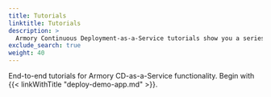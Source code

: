 ```yaml
---
title: Tutorials
linktitle: Tutorials
description: >
  Armory Continuous Deployment-as-a-Service tutorials show you a series of steps, or tasks, to achieve a goal.
exclude_search: true
weight: 40
---
```


End-to-end tutorials for Armory CD-as-a-Service functionality. Begin with {{< linkWithTitle "deploy-demo-app.md" >}}.